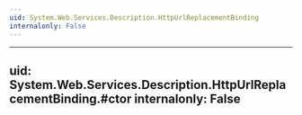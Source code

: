 ```yaml
---
uid: System.Web.Services.Description.HttpUrlReplacementBinding
internalonly: False
---
```


---
uid: System.Web.Services.Description.HttpUrlReplacementBinding.#ctor
internalonly: False
---
